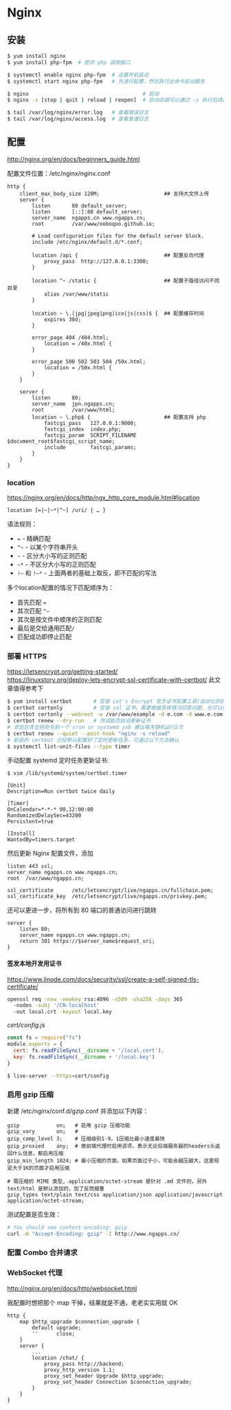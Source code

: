 # Nginx


## 安装

```bash
$ yum install nginx 
$ yum install php-fpm  # 提供 php 调用接口

$ systemctl enable nginx php-fpm  # 设置开机启动
$ systemctl start nginx php-fpm   # 先进行配置，然后执行此命令启动服务
```

```bash
$ nginx                                     # 启动
$ nginx -s [stop | quit | reload | reopen]  # 启动后就可以通过 -s 执行后续操作了

$ tail /var/log/nginx/error.log   # 查看错误日志
$ tail /var/log/nginx/access.log  # 查看普通日志
```


## 配置

http://nginx.org/en/docs/beginners_guide.html

配置文件位置：/etc/nginx/nginx.conf

```
http {
    client_max_body_size 120M;                     ## 支持大文件上传
    server {
        listen       80 default_server;
        listen       [::]:80 default_server;
        server_name  ngapps.cn www.ngapps.cn;
        root         /var/www/ooboqoo.github.io;

        # Load configuration files for the default server block.
        include /etc/nginx/default.d/*.conf;

        location /api {                            ## 配置反向代理
            proxy_pass  http://127.0.0.1:3300;
        }

        location ^~ /static {                      ## 配置子路径访问不同目录
            alias /var/www/static
        }

        location ~ \.(jpg|jpeg|png|ico|js|css)$ {  ## 配置缓存时间
            expires 30d;
        }

        error_page 404 /404.html;
            location = /40x.html {
        }

        error_page 500 502 503 504 /50x.html;
            location = /50x.html {
        }
    }

    server {
        listen       80;
        server_name  jpn.ngapps.cn;
        root         /var/www/html;
        location ~ \.php$ {                        ## 配置支持 php
            fastcgi_pass   127.0.0.1:9000;
            fastcgi_index  index.php;
            fastcgi_param  SCRIPT_FILENAME   $document_root$fastcgi_script_name;
            include        fastcgi_params;
        }
    }
}
```

### location

https://nginx.org/en/docs/http/ngx_http_core_module.html#location

```
location [=|~|~*|^~] /uri/ { … }
```

语法规则：
  * `=`  - 精确匹配
  * `^~` - 以某个字符串开头
  * `~`  - 区分大小写的正则匹配
  * `~*` - 不区分大小写的正则匹配
  * `!~` 和 `!~*` - 上面两者的基础上取反，即不匹配的写法

多个location配置的情况下匹配顺序为：
  * 首先匹配 `=`
  * 其次匹配 `^~`
  * 其次是按文件中顺序的正则匹配
  * 最后是交给通用匹配`/`
  * 匹配成功即停止匹配

### 部署 HTTPS

https://letsencrypt.org/getting-started/   
https://linuxstory.org/deploy-lets-encrypt-ssl-certificate-with-certbot/ 此文章值得参考下

```bash
$ yum install certbot       # 安装 Let's Encrypt 官方证书配置工具(自动化的获取、部署和更新安全证书)
$ certbot certonly          # 安装 ssl 证书，需要根据具体情况回答问题，也可以像下面那样提前设置答案
$ certbot certonly --webroot -w /var/www/example -d e.com -d www.e.com -w /var/www/thing thing.cn
$ certbot renew --dry-run   # 测试能否自动更新证书
# 添加包含左侧命令到一个 cron or systemd job 建议每天随机运行2次
$ certbot renew --quiet --post-hook "nginx -s reload"
# 新装的 certbot 已经默认配置好了定时更新任务，可通过以下方法确认
$ systemctl list-unit-files --type timer
```

手动配置 systemd 定时任务更新证书:

```
$ vim /lib/systemd/system/certbot.timer

[Unit]
Description=Run certbot twice daily

[Timer]
OnCalendar=*-*-* 00,12:00:00
RandomizedDelaySec=43200
Persistent=true

[Install]
WantedBy=timers.target
```

然后更新 Nginx 配置文件，添加

```
listen 443 ssl;
server_name ngapps.cn www.ngapps.cn;
root  /var/www/ngapps.cn;

ssl_certificate      /etc/letsencrypt/live/ngapps.cn/fullchain.pem;
ssl_certificate_key  /etc/letsencrypt/live/ngapps.cn/privkey.pem;
```

还可以更进一步，将所有到 80 端口的普通访问进行跳转

```
server {
    listen 80;
    server_name ngapps.cn www.ngapps.cn;
    return 301 https://$server_name$request_uri;
}
```

#### 签发本地开发用证书

https://www.linode.com/docs/security/ssl/create-a-self-signed-tls-certificate/

```bash
openssl req -new -newkey rsa:4096 -x509 -sha256 -days 365
  -nodes -subj '/CN-localhost'
  -out local.crt -keyout local.key
```

_cert/config.js_

```js
const fs = require("fs")
module.exports = {
  cert: fs.readFileSync(__dirname + '/local.cert'),
  key: fs.readFileSync(__dirname + '/local.key')
}
```

```bash
$ live-server --https=cert/config
```

### 启用 gzip 压缩

新建 /etc/nginx/conf.d/gzip.conf 并添加以下内容：

```
gzip            on;   # 启用 gzip 压缩功能
gzip_vary       on;   # 
gzip_comp_level 3;    # 压缩级别1-9，1压缩比最小速度最快
gzip_proxied    any;  # 做前端代理时启用该项，表示无论后端服务器的headers头返回什么信息，都启用压缩
gzip_min_length 1024; # 最小压缩的页面，如果页面过于小，可能会越压越大，这里规定大于1K的页面才启用压缩

# 需压缩的 MIME 类型, application/octet-stream 是针对 .md 文件的，另外 text/html 是默认添加的，加了反而报重
gzip_types text/plain text/css application/json application/javascript application/octet-stream;
```

测试配置是否生效：

```bash
# You should see content-encoding: gzip
curl -H "Accept-Encoding: gzip" -I http://www.ngapps.cn/
```

### 配置 Combo 合并请求


### WebSocket 代理

http://nginx.org/en/docs/http/websocket.html

我配置时想把那个 map 干掉，结果就是不通，老老实实用就 OK

```
http {
    map $http_upgrade $connection_upgrade {
        default upgrade;
        ''      close;
    }
    server {
        ...
        location /chat/ {
            proxy_pass http://backend;
            proxy_http_version 1.1;
            proxy_set_header Upgrade $http_upgrade;
            proxy_set_header Connection $connection_upgrade;
        }
    }
}
```

